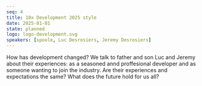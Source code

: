 ```yaml
---
seq: 4
title: 10x Development 2025 style
date: 2025-01-01
state: planned
logo: logo-development.svg
speakers: [spoole, Luc Desrosiers, Jeremy Desrosiers]
---
```

How has development changed? We talk to father and son Luc and Jeremy about their experiences: as a seasoned annd proffesional developer and as someone wanting to join the industry.
Are their experiences and expectations the same? What does the future hold for us all?

